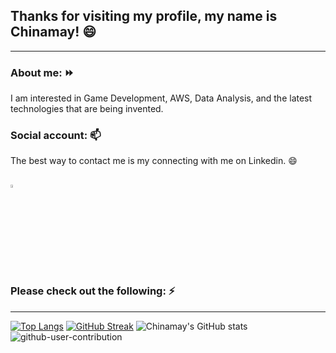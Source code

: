 ## Thanks for visiting my profile, my name is Chinamay! 😄
---

### About me: ⏩
I am interested in Game Development, AWS, Data Analysis, and the latest technologies that are being invented.

### Social account: 📫
The best way to contact me is my connecting with me on Linkedin. 😄

[<img src="https://img.icons8.com/color/48/000000/linkedin.png" width="3.5%"/>](https://www.linkedin.com/in/chinamay-k-ba7242173/)
---
### Please check out the following: ⚡
---
<!--
![Github Skyline](https://user-images.githubusercontent.com/40129107/197323454-6fcf17b3-c367-43dc-9454-7ab909f35203.gif)
-->
[![Top Langs](https://github-readme-stats.vercel.app/api/top-langs/?username=Nocturna1Developer)](https://github.com/Nocturna1Developer/github-readme-stats)
[![GitHub Streak](https://github-readme-streak-stats.herokuapp.com?user=Nocturna1Developer&theme=tokyonight&border_radius=5&date_format=M%20j%5B%2C%20Y%5D)](https://git.io/streak-stats)
![Chinamay's GitHub stats](https://github-readme-stats.vercel.app/api?username=Nocturna1Developer&count_private=true&show_icons=true&theme=dracula)
![github-user-contribution](https://user-images.githubusercontent.com/40129107/197322194-5c246d96-911c-49c1-bcec-36ad6201036e.svg)
